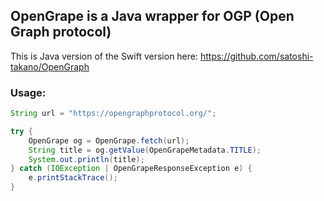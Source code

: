 ## OpenGrape is a Java wrapper for OGP (Open Graph protocol)

This is Java version of the Swift version here: https://github.com/satoshi-takano/OpenGraph

### Usage:

```java
String url = "https://opengraphprotocol.org/";

try {
    OpenGrape og = OpenGrape.fetch(url);
    String title = og.getValue(OpenGrapeMetadata.TITLE);
    System.out.println(title);
} catch (IOException | OpenGrapeResponseException e) {
    e.printStackTrace();
}
```